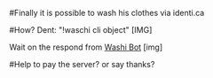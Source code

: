 #Finally it is possible to wash his clothes via identi.ca

#How?
Dent: "!waschi cli object"
[IMG]

Wait on the respond from [Washi Bot](http://identi.ca/washibot) 
[img]

#Help to pay the server? or say thanks?
